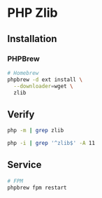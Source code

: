 # PHP Zlib

## Installation

### PHPBrew

```sh
# Homebrew
phpbrew -d ext install \
  --downloader=wget \
  zlib
```

## Verify

```sh
php -m | grep zlib
```

```sh
php -i | grep '^zlib$' -A 11
```

## Service

```sh
# FPM
phpbrew fpm restart
```
